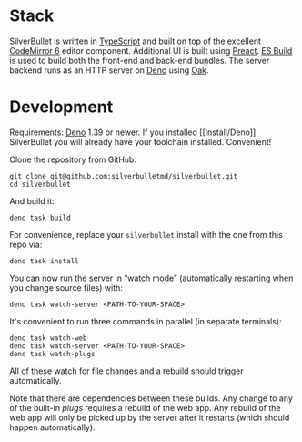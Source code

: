 # Stack
SilverBullet is written in [TypeScript](https://www.typescriptlang.org/) and built on top of the excellent [CodeMirror 6](https://codemirror.net/) editor component. Additional UI is built using [Preact](https://preactjs.com/). [ES Build](https://esbuild.github.io) is used to build both the front-end and back-end bundles. The server backend runs as an HTTP server on [Deno](https://deno.land/) using [Oak](https://oakserver.github.io/oak/).

# Development
Requirements: [Deno](https://deno.land/) 1.39 or newer. If you installed [[Install/Deno]] SilverBullet you will already have your toolchain installed. Convenient!

Clone the repository from GitHub:

```shell
git clone git@github.com:silverbulletmd/silverbullet.git
cd silverbullet
```

And build it:

```shell
deno task build
```

For convenience, replace your `silverbullet` install with the one from this repo via:

```shell
deno task install
```

You can now run the server in “watch mode” (automatically restarting when you change source files) with:

```shell
deno task watch-server <PATH-TO-YOUR-SPACE>
```

It's convenient to run three commands in parallel (in separate terminals):

```shell
deno task watch-web
deno task watch-server <PATH-TO-YOUR-SPACE>
deno task watch-plugs
```

All of these watch for file changes and a rebuild should trigger automatically.

Note that there are dependencies between these builds. Any change to any of the built-in _plugs_ requires a rebuild of the web app. Any rebuild of the web app will only be picked up by the server after it restarts (which should happen automatically).